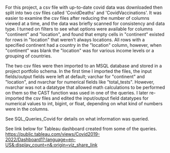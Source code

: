 For this project, a csv file with up-to-date covid data was downloaded then split into two csv files called 'CovidDeaths' and 'CovidVaccinations'.
It was easier to examine the csv files after reducing the number of columns viewed at a time, and the data was briefly scanned for consistency and data type. 
I turned on filters to see what options were available for columns "continent" and "location", and found that empty cells in "continent" existed for rows in "location" that weren't always locations. 
All rows with a specified continent had a country in the "location" column, however, when "continent" was blank the "location" was for various income levels or a grouping of countries.

The two csv files were then imported to an MSQL database and stored in a project portfolio schema.
In the first time I imported the files, the input fields/output fields were left at default; varchar for "continent" and "location", and nvarchar for numerical fields like "total_tests".
However, nvarchar was not a datatype that allowed math calculations to be performed on them so the CAST function was used in one of the queries. 
I later re-imported the csv files and edited the input/output field datatypes for numerical values to int, bigint, or float, depending on what kind of numbers were in the columns.

See SQL_Queries_Covid for details on what information was queried.

See link below for Tableau dashboard created from some of the queries.
https://public.tableau.com/views/Covid2019-2022/Dashboard1?:language=en-US&:display_count=n&:origin=viz_share_link
